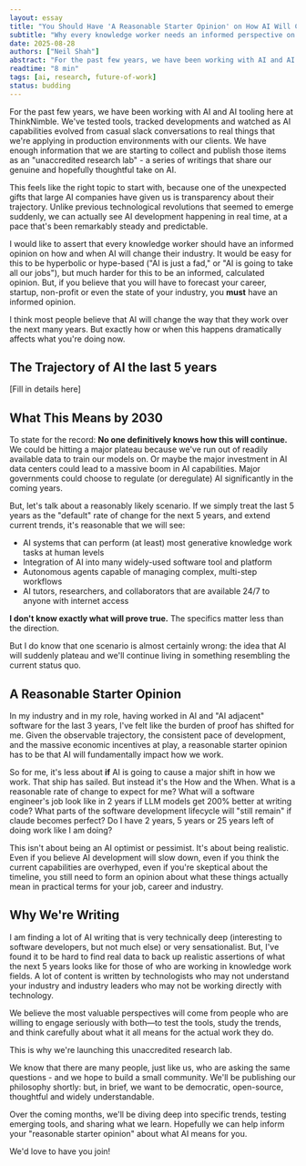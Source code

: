 ```yaml
---
layout: essay
title: "You Should Have 'A Reasonable Starter Opinion' on How AI Will Change Your Industry"
subtitle: "Why every knowledge worker needs an informed perspective on AI's trajectory"
date: 2025-08-28
authors: ["Neil Shah"]
abstract: "For the past few years, we have been working with AI and AI tooling here at ThinkNimble. We've tested tools, tracked developments and watched as AI capabilities evolved from casual slack conversations to real things that we're applying in production environments with our clients."
readtime: "8 min"
tags: [ai, research, future-of-work]
status: budding
---
```


For the past few years, we have been working with AI and AI tooling here at ThinkNimble. We've tested tools, tracked developments and watched as AI capabilities evolved from casual slack conversations to real things that we're applying in production environments with our clients. We have enough information that we are starting to collect and publish those items as an "unaccredited research lab" - a series of writings that share our genuine and hopefully thoughtful take on AI.

This feels like the right topic to start with, because one of the unexpected gifts that large AI companies have given us is transparency about their trajectory. Unlike previous technological revolutions that seemed to emerge suddenly, we can actually see AI development happening in real time, at a pace that's been remarkably steady and predictable.

I would like to assert that every knowledge worker should have an informed opinion on how and when AI will change their industry. It would be easy for this to be hyperbolic or hype-based ("AI is just a fad," or "AI is going to take all our jobs"), but much harder for this to be an informed, calculated opinion. But, if you believe that you will have to forecast your career, startup, non-profit or even the state of your industry, you **must** have an informed opinion.

I think most people believe that AI will change the way that they work over the next many years. But exactly how or when this happens dramatically affects what you're doing now.

## The Trajectory of AI the last 5 years

[Fill in details here]

## What This Means by 2030

To state for the record: **No one definitively knows how this will continue.** We could be hitting a major plateau because we've run out of readily available data to train our models on. Or maybe the major investment in AI data centers could lead to a massive boom in AI capabilities. Major governments could choose to regulate (or deregulate) AI significantly in the coming years.

But, let's talk about a reasonably likely scenario. If we simply treat the last 5 years as the "default" rate of change for the next 5 years, and extend current trends, it's reasonable that we will see:

- AI systems that can perform (at least) most generative knowledge work tasks at human levels
- Integration of AI into many widely-used software tool and platform
- Autonomous agents capable of managing complex, multi-step workflows
- AI tutors, researchers, and collaborators that are available 24/7 to anyone with internet access

**I don't know exactly what will prove true.** The specifics matter less than the direction.

But I do know that one scenario is almost certainly wrong: the idea that AI will suddenly plateau and we'll continue living in something resembling the current status quo.

## A Reasonable Starter Opinion

In my industry and in my role, having worked in AI and "AI adjacent" software for the last 3 years, I've felt like the burden of proof has shifted for me. Given the observable trajectory, the consistent pace of development, and the massive economic incentives at play, a reasonable starter opinion has to be that AI will fundamentally impact how we work.

So for me, it's less about **if** AI is going to cause a major shift in how we work. That ship has sailed. But instead it's the How and the When. What is a reasonable rate of change to expect for me? What will a software engineer's job look like in 2 years if LLM models get 200% better at writing code? What parts of the software development lifecycle will "still remain" if claude becomes perfect? Do I have 2 years, 5 years or 25 years left of doing work like I am doing?

This isn't about being an AI optimist or pessimist. It's about being realistic. Even if you believe AI development will slow down, even if you think the current capabilities are overhyped, even if you're skeptical about the timeline, you still need to form an opinion about what these things actually mean in practical terms for your job, career and industry.

## Why We're Writing

I am finding a lot of AI writing that is very technically deep (interesting to software developers, but not much else) or very sensationalist. But, I've found it to be hard to find real data to back up realistic assertions of what the next 5 years looks like for those of who are working in knowledge work fields. A lot of content is written by technologists who may not understand your industry and industry leaders who may not be working directly with technology.

We believe the most valuable perspectives will come from people who are willing to engage seriously with both—to test the tools, study the trends, and think carefully about what it all means for the actual work they do.

This is why we're launching this unaccredited research lab.

We know that there are many people, just like us, who are asking the same questions - and we hope to build a small community. We'll be publishing our philosophy shortly: but, in brief, we want to be democratic, open-source, thoughtful and widely understandable.

Over the coming months, we'll be diving deep into specific trends, testing emerging tools, and sharing what we learn. Hopefully we can help inform your "reasonable starter opinion" about what AI means for you.

We'd love to have you join!

